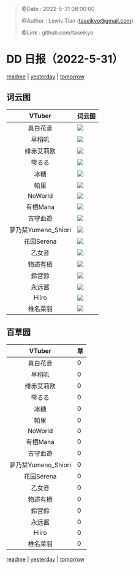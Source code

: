 > @Date    : 2022-5-31 08:00:00
>
> @Author  : Lewis Tian (taseikyo@gmail.com)
>
> @Link    : github.com/taseikyo

# DD 日报（2022-5-31）

[readme](../README.md) | [yesterday](2022-5-30.md) | [tomorrow](2022-6-1.md)

## 词云图

|VTuber|词云图|
|:-:|-|
|真白花音|![](../../images/daily/21402309_2022-5-31_purge_wordcloud.png)|
|早稻叽|![](../../images/daily/41682_2022-5-31_purge_wordcloud.png)|
|绯赤艾莉欧|![](../../images/daily/21396545_2022-5-31_purge_wordcloud.png)|
|雫るる|![](../../images/daily/21013446_2022-5-31_purge_wordcloud.png)|
|冰糖|![](../../images/daily/876396_2022-5-31_purge_wordcloud.png)|
|帕里|![](../../images/daily/4895312_2022-5-31_purge_wordcloud.png)|
|NoWorld|![](../../images/daily/21448649_2022-5-31_purge_wordcloud.png)|
|有栖Mana|![](../../images/daily/6542258_2022-5-31_purge_wordcloud.png)|
|古守血遊|![](../../images/daily/8725120_2022-5-31_purge_wordcloud.png)|
|夢乃栞Yumeno_Shiori|![](../../images/daily/14052636_2022-5-31_purge_wordcloud.png)|
|花园Serena|![](../../images/daily/14327465_2022-5-31_purge_wordcloud.png)|
|乙女音|![](../../images/daily/21320551_2022-5-31_purge_wordcloud.png)|
|物述有栖|![](../../images/daily/21449083_2022-5-31_purge_wordcloud.png)|
|鈴宮鈴|![](../../images/daily/21685677_2022-5-31_purge_wordcloud.png)|
|永远酱|![](../../images/daily/21701071_2022-5-31_purge_wordcloud.png)|
|Hiiro|![](../../images/daily/21919321_2022-5-31_purge_wordcloud.png)|
|椎名菜羽|![](../../images/daily/22347054_2022-5-31_purge_wordcloud.png)|

## 百草园

|VTuber|草|
|:-:|-|
|真白花音|0|
|早稻叽|0|
|绯赤艾莉欧|0|
|雫るる|0|
|冰糖|0|
|帕里|0|
|NoWorld|0|
|有栖Mana|0|
|古守血遊|0|
|夢乃栞Yumeno_Shiori|0|
|花园Serena|0|
|乙女音|0|
|物述有栖|0|
|鈴宮鈴|0|
|永远酱|0|
|Hiiro|0|
|椎名菜羽|0|

[readme](../README.md) | [yesterday](2022-5-30.md) | [tomorrow](2022-6-1.md)
